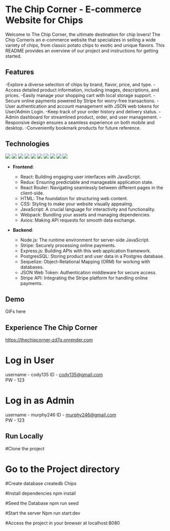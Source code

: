 # The Chip Corner - E-commerce Website for Chips

Welcome to The Chip Corner, the ultimate destination for chip lovers! 
The Chip Corneris an e-commerce website that specializes in selling a wide variety of chips, from classic potato chips to exotic and unique flavors. 
This README provides an overview of our project and instructions for getting started.

## Features

-Explore a diverse selection of chips by brand, flavor, price, and type.
-Access detailed product information, including images, descriptions, and prices.
-Easily manage your shopping cart with local storage support.
-Secure online payments powered by Stripe for worry-free transactions.
-User authentication and account management with JSON web tokens for User/Admin Login.
-Keep track of your order history and delivery status.
-Admin dashboard for streamlined product, order, and user management.
-Responsive design ensures a seamless experience on both mobile and desktop.
-Conveniently bookmark products for future reference.

## Technologies
![](public/images/React.png) ![](public/images/HTMLCSSJS.png) ![](public/images/Node.js_logo.png) ![](public/images/Sequelize.png) ![](public/images/axios.png) ![](public/images/express.jpeg)  ![](public/images/postgresSQL.png)  ![](public/images/redux.png)  ![](public/images/stripelogo.png)  ![](public/images/webpack.png) 


- **Frontend**:
  - React: Building engaging user interfaces with JavaScript.
  - Redux: Ensuring predictable and manageable application state.
  - React Router: Navigating seamlessly between different pages in the client-side.
  - HTML: The foundation for structuring web content.
  - CSS: Styling to make your website visually appealing.
  - JavaScript: A crucial language for interactivity and functionality.
  - Webpack: Bundling your assets and managing dependencies.
  - Axios: Making API requests for smooth data exchange.
 

- **Backend**:
  - Node.js: The runtime environment for server-side JavaScript.
  - Stripe: Securely processing online payments.
  - Express.js: Building APIs with this web application framework.
  - PostgresSQL: Storing product and user data in a Postgres database.
  - Sequelize: Object-Relational Mapping (ORM) for working with databases.
  - JSON Web Token: Authentication middleware for secure access.
  - Stripe API: Integrating the Stripe platform for handling online payments.
 
## Demo

GIFs here

## Experience The Chip Corner

https://thechipcorner-zd7q.onrender.com

# Log in User
  username - cody135
  ID - cody135@gmail.com  
  PW - 123

# Log in as Admin 
  username - murphy246
  ID - murphy246@gmail.com  
  PW - 123

## Run Locally 

  #Clone the project

  # Go to the Project directory

  #Create database
  createdb Chips

  #Install dependencies
  npm install

  #Seed the Database
  npm run seed

  #Start the server
  Npm run start:dev

  #Access the project in your browser at localhost:8080
  

  
  

